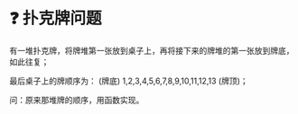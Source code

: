 # :question: 扑克牌问题

有一堆扑克牌，将牌堆第一张放到桌子上，再将接下来的牌堆的第一张放到牌底，如此往复；

最后桌子上的牌顺序为： (牌底) 1,2,3,4,5,6,7,8,9,10,11,12,13 (牌顶)；

问：原来那堆牌的顺序，用函数实现。
